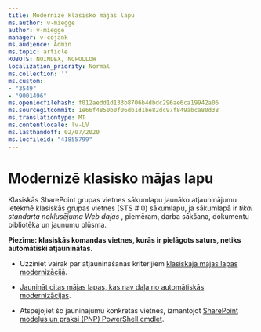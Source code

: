 ```yaml
---
title: Modernizē klasisko mājas lapu
ms.author: v-miegge
author: v-miegge
manager: v-cojank
ms.audience: Admin
ms.topic: article
ROBOTS: NOINDEX, NOFOLLOW
localization_priority: Normal
ms.collection: ''
ms.custom:
- "3549"
- "9001496"
ms.openlocfilehash: f012aedd1d133b8706b4dbdc296ae6ca19942a06
ms.sourcegitcommit: 1e66f4850b0f06db1d1be82dc97f849abca80d38
ms.translationtype: MT
ms.contentlocale: lv-LV
ms.lasthandoff: 02/07/2020
ms.locfileid: "41855799"
---
```

# <a name="modernize-the-classic-home-page"></a>Modernizē klasisko mājas lapu

Klasiskās SharePoint grupas vietnes sākumlapu jaunāko atjauninājumu ietekmē klasiskās grupas vietnes (STS # 0) sākumlapu, ja sākumlapā ir *tikai standarta noklusējuma Web daļas* , piemēram, darba sākšana, dokumentu bibliotēka un jaunumu plūsma.

**Piezīme: klasiskās komandas vietnes, kurās ir pielāgots saturs, netiks automātiski atjauninātas.**

* Uzziniet vairāk par atjaunināšanas kritērijiem [klasiskajā mājas lapas modernizācijā](https://docs.microsoft.com/sharepoint/disable-auto-modernization-classic-home-pages#why-update-classic-team-site-home-pages-to-modern).

* [Jaunināt citas mājas lapas, kas nav daļa no automātiskās modernizācijas](https://docs.microsoft.com/sharepoint/dev/transform/modernize-userinterface-site-pages).

* Atspējojiet šo jauninājumu konkrētās vietnēs, izmantojot [SharePoint modeļus un praksi (PNP) PowerShell cmdlet](https://docs.microsoft.com/powershell/sharepoint/sharepoint-pnp/sharepoint-pnp-cmdlets).
